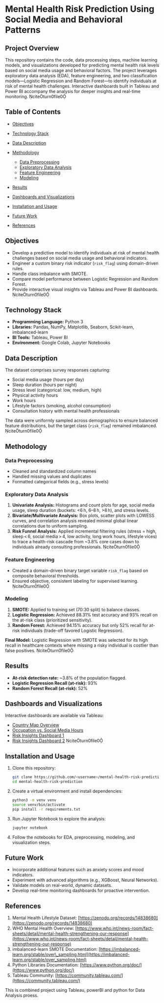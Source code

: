 
# Mental Health Risk Prediction Using Social Media and Behavioral Patterns

## Project Overview

This repository contains the code, data processing steps, machine learning models, and visualizations developed for predicting mental health risk levels based on social media usage and behavioral factors. The project leverages exploratory data analysis (EDA), feature engineering, and two classification models—Logistic Regression and Random Forest—to identify individuals at risk of mental health challenges. Interactive dashboards built in Tableau and Power BI accompany the analysis for deeper insights and real-time monitoring. citeturn0file0

## Table of Contents

* [Objectives](#objectives)
* [Technology Stack](#technology-stack)
* [Data Description](#data-description)
* [Methodology](#methodology)

  * [Data Preprocessing](#data-preprocessing)
  * [Exploratory Data Analysis](#exploratory-data-analysis)
  * [Feature Engineering](#feature-engineering)
  * [Modeling](#modeling)
* [Results](#results)
* [Dashboards and Visualizations](#dashboards-and-visualizations)
* [Installation and Usage](#installation-and-usage)
* [Future Work](#future-work)
* [References](#references)

## Objectives

* Develop a predictive model to identify individuals at risk of mental health challenges based on social media usage and behavioral indicators.
* Engineer a custom binary risk indicator (`risk_flag`) using domain-driven rules.
* Handle class imbalance with SMOTE.
* Compare model performance between Logistic Regression and Random Forest.
* Provide interactive visual insights via Tableau and Power BI dashboards. citeturn0file0

## Technology Stack

* **Programming Language:** Python 3
* **Libraries:** Pandas, NumPy, Matplotlib, Seaborn, Scikit-learn, imbalanced-learn
* **BI Tools:** Tableau, Power BI
* **Environment:** Google Colab, Jupyter Notebooks

## Data Description

The dataset comprises survey responses capturing:

* Social media usage (hours per day)
* Sleep duration (hours per night)
* Stress level (categorical: low, medium, high)
* Physical activity hours
* Work hours
* Lifestyle factors (smoking, alcohol consumption)
* Consultation history with mental health professionals

The data were uniformly sampled across demographics to ensure balanced feature distributions, but the target class (`risk_flag`) remained imbalanced. citeturn0file0

## Methodology

### Data Preprocessing

* Cleaned and standardized column names
* Handled missing values and duplicates
* Formatted categorical fields (e.g., stress levels)

### Exploratory Data Analysis

1. **Univariate Analysis:** Histograms and count plots for age, social media usage, sleep duration (buckets: <6 h, 6–8 h, >8 h), and stress levels.
2. **Bivariate/Multivariate Analysis:** Box plots, scatter plots with LOWESS curves, and correlation analysis revealed minimal global linear correlations due to uniform sampling.
3. **Risk Funnel Analysis:** Applied incremental filtering rules (stress = high, sleep < 6, social media > 4, low activity, long work hours, lifestyle vices) to trace a health-risk cascade from \~3.8% core cases down to individuals already consulting professionals. citeturn0file0

### Feature Engineering

* Created a domain-driven binary target variable `risk_flag` based on composite behavioral thresholds.
* Ensured objective, consistent labeling for supervised learning. citeturn0file0

### Modeling

1. **SMOTE:** Applied to training set (70:30 split) to balance classes.
2. **Logistic Regression:** Achieved 88.31% test accuracy and 93% recall on the at-risk class (prioritized sensitivity).
3. **Random Forest:** Achieved 94.15% accuracy but only 52% recall for at-risk individuals (trade-off favored Logistic Regression).

**Final Model:** Logistic Regression with SMOTE was selected for its high recall in healthcare contexts where missing a risky individual is costlier than false positives. citeturn0file0

## Results

* **At-risk detection rate:** \~3.8% of the population flagged.
* **Logistic Regression Recall (at-risk):** 93%
* **Random Forest Recall (at-risk):** 52%

## Dashboards and Visualizations

Interactive dashboards are available via Tableau:

* [Country Map Overview](https://public.tableau.com/app/profile/sai.chaitanya.munagala/viz/MentalHealthAnalysis_17466541122880/COUNTRYMAP)
* [Occupation vs. Social Media Hours](https://public.tableau.com/app/profile/sai.chaitanya.munagala/viz/MentalHealthAnalysis-OccupationandSocialMediaHours/OCCUPATION-SOCIALMEDIAHOURS)
* [Risk Insights Dashboard 1](https://public.tableau.com/app/profile/kapil.reddy8547/viz/IMPACTOFSOCIALMEDIAONMENTALHEALTHRISKINSIGHTS/Dashboard3)
* [Risk Insights Dashboard 2](https://public.tableau.com/app/profile/kapil.reddy8547/viz/IMPACTOFSOCIALMEDIAONMENTALHEALTHRISKINSIGHTS/Dashboard2) citeturn0file0

## Installation and Usage

1. Clone this repository:

   ```bash
   git clone https://github.com/<username>/mental-health-risk-prediction.git
   cd mental-health-risk-prediction
   ```
2. Create a virtual environment and install dependencies:

   ```bash
   python3 -m venv venv
   source venv/bin/activate
   pip install -r requirements.txt
   ```
3. Run Jupyter Notebook to explore the analysis:

   ```bash
   jupyter notebook
   ```
4. Follow the notebooks for EDA, preprocessing, modeling, and visualization steps.

## Future Work

* Incorporate additional features such as anxiety scores and mood indicators.
* Experiment with advanced algorithms (e.g., XGBoost, Neural Networks).
* Validate models on real-world, dynamic datasets.
* Develop real-time monitoring dashboards for proactive intervention.

## References

1. Mental Health Lifestyle Dataset: [https://zenodo.org/records/14838680](https://zenodo.org/records/14838680)
2. WHO Mental Health Overview: [https://www.who.int/news-room/fact-sheets/detail/mental-health-strengthening-our-response](https://www.who.int/news-room/fact-sheets/detail/mental-health-strengthening-our-response)
3. imbalanced-learn SMOTE Documentation: [https://imbalanced-learn.org/stable/over\_sampling.html](https://imbalanced-learn.org/stable/over_sampling.html)
4. Python Libraries Documentation: [https://www.python.org/doc/](https://www.python.org/doc/)
5. Tableau Community: [https://community.tableau.com/](https://community.tableau.com/)


This is combined project using Tableau, powerBI and python for Data Analysis proess.
